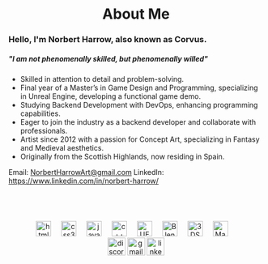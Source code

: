 <h1 align="center"><b>About Me</b></h1>

  <h3>Hello, I'm Norbert Harrow, also known as Corvus.</h3>
  <h5>"I am not phenomenally skilled, but phenomenally willed"</h5>
<ul>
  <li>Skilled in attention to detail and problem-solving.</li>
  <li>Final year of a Master’s in Game Design and Programming, specializing in Unreal Engine, developing a functional game demo.</li>
  <li>Studying Backend Development with DevOps, enhancing programming capabilities.</li>
  <li>Eager to join the industry as a backend developer and collaborate with professionals.</li>
  <li>Artist since 2012 with a passion for Concept Art, specializing in Fantasy and Medieval aesthetics.</li>
  <li>Originally from the Scottish Highlands, now residing in Spain.</li>
</ul>

Email: NorbertHarrowArt@gmail.com
LinkedIn: https://www.linkedin.com/in/norbert-harrow/

<br>
<br>

###

<div align="center">
  <img src="https://cdn.jsdelivr.net/gh/devicons/devicon/icons/html5/html5-original.svg" height="30" alt="html5 logo"  />
  <img width="12" />
  <img src="https://cdn.jsdelivr.net/gh/devicons/devicon/icons/css3/css3-original.svg" height="30" alt="css3 logo"  />
  <img width="12" />
  <img src="https://cdn.jsdelivr.net/gh/devicons/devicon/icons/java/java-original.svg" height="30" alt="java logo"  />
  <img width="12" />
  <img src="https://cdn.jsdelivr.net/gh/devicons/devicon/icons/cplusplus/cplusplus-original.svg" height="30" alt="c++ logo"  />
  <img width="12" />
  <img src="https://cdn.jsdelivr.net/gh/devicons/devicon/icons/unrealengine/unrealengine-original.svg" height="30" alt="UE logo"  />
  <img width="12" />
  <img src="https://cdn.jsdelivr.net/gh/devicons/devicon/icons/blender/blender-original.svg" height="30" alt="Blender logo"  />
  <img width="12" />
  <img src="https://cdn.jsdelivr.net/gh/devicons/devicon/icons/threedsmax/threedsmax-original.svg" height="30" alt="3DSmax logo"  />
  <img width="12" />
  <img src="https://cdn.jsdelivr.net/gh/devicons/devicon/icons/maya/maya-original.svg" height="30" alt="Maya logo"  />
  <img width="12" />
</div>

<div align="center">
  <img src="https://img.shields.io/static/v1?message=Discord&logo=discord&label=&color=7289DA&logoColor=white&labelColor=&style=for-the-badge" height="35" alt="discord logo"  />
  <img src="https://img.shields.io/static/v1?message=Gmail&logo=gmail&label=&color=D14836&logoColor=white&labelColor=&style=for-the-badge" height="35" alt="gmail logo"  />
  <img src="https://img.shields.io/static/v1?message=LinkedIn&logo=linkedin&label=&color=0077B5&logoColor=white&labelColor=&style=for-the-badge" height="35" alt="linkedin logo"  />
</div>

<br clear="both">

